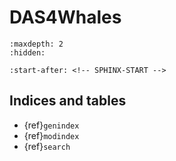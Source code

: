 # DAS4Whales

```{toctree}
:maxdepth: 2
:hidden:

```


```{include} ../README.md
:start-after: <!-- SPHINX-START -->
```

## Indices and tables

- {ref}`genindex`
- {ref}`modindex`
- {ref}`search`
